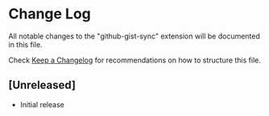 # Change Log

All notable changes to the "github-gist-sync" extension will be documented in this file.

Check [Keep a Changelog](http://keepachangelog.com/) for recommendations on how to structure this file.

## [Unreleased]

- Initial release
